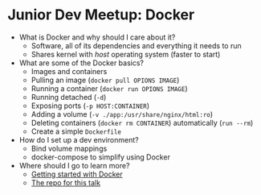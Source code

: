 # Junior Dev Meetup: Docker

* What is Docker and why should I care about it?
  * Software, all of its dependencies and everything it needs to run
  * Shares kernel with _host_ operating system (faster to start)
* What are some of the Docker basics?
  * Images and containers
  * Pulling an image (`docker pull OPIONS IMAGE`)
  * Running a container (`docker run OPIONS IMAGE`)
  * Running detached (`-d`)
  * Exposing ports (`-p HOST:CONTAINER`)
  * Adding a volume (`-v ./app:/usr/share/nginx/html:ro`)
  * Deleting containers (`docker rm CONTAINER`) automatically (`run --rm`)
  * Create a simple `Dockerfile`
* How do I set up a dev environment?
  * Bind volume mappings
  * docker-compose to simplify using Docker
* Where should I go to learn more?
  * [Getting started with Docker](https://docs.docker.com/get-started/)
  * [The repo for this talk](https://github.com/don-smith/jr-dev-docker)
